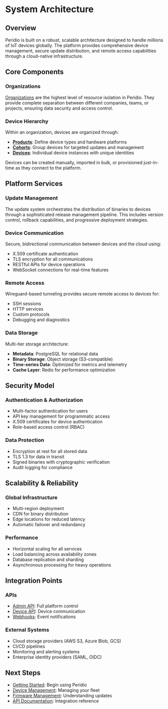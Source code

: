 # System Architecture

## Overview

Peridio is built on a robust, scalable architecture designed to handle millions of IoT devices globally. The platform provides comprehensive device management, secure update distribution, and remote access capabilities through a cloud-native infrastructure.

## Core Components

### Organizations
[Organizations](/platform/reference/organizations) are the highest level of resource isolation in Peridio. They provide complete separation between different companies, teams, or projects, ensuring data security and access control.

### Device Hierarchy
Within an organization, devices are organized through:
- **[Products](/platform/reference/products)**: Define device types and hardware platforms
- **[Cohorts](/platform/reference/cohorts)**: Group devices for targeted updates and management
- **[Devices](/platform/reference/devices)**: Individual device instances with unique identities

Devices can be created manually, imported in bulk, or provisioned just-in-time as they connect to the platform.

## Platform Services

### Update Management
The update system orchestrates the distribution of binaries to devices through a sophisticated release management pipeline. This includes version control, rollback capabilities, and progressive deployment strategies.

### Device Communication
Secure, bidirectional communication between devices and the cloud using:
- X.509 certificate authentication
- TLS encryption for all communications
- RESTful APIs for device operations
- WebSocket connections for real-time features

### Remote Access
Wireguard-based tunneling provides secure remote access to devices for:
- SSH sessions
- HTTP services
- Custom protocols
- Debugging and diagnostics

### Data Storage
Multi-tier storage architecture:
- **Metadata**: PostgreSQL for relational data
- **Binary Storage**: Object storage (S3-compatible)
- **Time-series Data**: Optimized for metrics and telemetry
- **Cache Layer**: Redis for performance optimization

## Security Model

### Authentication & Authorization
- Multi-factor authentication for users
- API key management for programmatic access
- X.509 certificates for device authentication
- Role-based access control (RBAC)

### Data Protection
- Encryption at rest for all stored data
- TLS 1.3 for data in transit
- Signed binaries with cryptographic verification
- Audit logging for compliance

## Scalability & Reliability

### Global Infrastructure
- Multi-region deployment
- CDN for binary distribution
- Edge locations for reduced latency
- Automatic failover and redundancy

### Performance
- Horizontal scaling for all services
- Load balancing across availability zones
- Database replication and sharding
- Asynchronous processing for heavy operations

## Integration Points

### APIs
- [Admin API](/admin-api): Full platform control
- [Device API](/device-api): Device communication
- [Webhooks](/platform/reference/webhooks): Event notifications

### External Systems
- Cloud storage providers (AWS S3, Azure Blob, GCS)
- CI/CD pipelines
- Monitoring and alerting systems
- Enterprise identity providers (SAML, OIDC)

## Next Steps

- [Getting Started](/platform/getting-started): Begin using Peridio
- [Device Management](device-management): Managing your fleet
- [Firmware Management](firmware-management/overview): Understanding updates
- [API Documentation](/admin-api): Integration reference